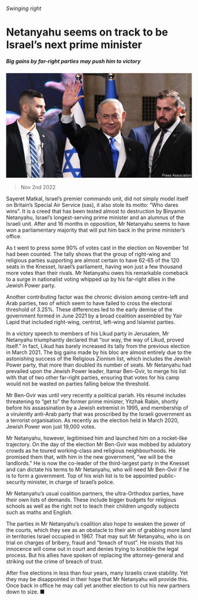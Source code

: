 ###### Swinging right

# Netanyahu seems on track to be Israel’s next prime minister 

##### Big gains by far-right parties may push him to victory 

![image](images/20221105_MAP503.jpg) 

> Nov 2nd 2022 

Sayeret Matkal, Israel’s premier commando unit, did not simply model itself on Britain’s Special Air Service (sas), it also stole its motto: “Who dares wins”. It is a creed that has been tested almost to destruction by Binyamin Netanyahu, Israel’s longest-serving prime minister and an alumnus of the Israeli unit. After  and 16 months in opposition, Mr Netanyahu seems to have won a parliamentary majority that will put him back in the prime minister’s office.

As t went to press some 90% of votes cast in the election on November 1st had been counted. The tally shows that the group of right-wing and religious parties supporting  are almost certain to have 62-65 of the 120 seats in the Knesset, Israel’s parliament, having won just a few thousand more votes than their rivals. Mr Netanyahu owes his remarkable comeback to a surge in nationalist voting whipped up by his far-right allies in the Jewish Power party. 

Another contributing factor was the chronic division among centre-left and Arab parties, two of which seem to have failed to cross the electoral threshold of 3.25%. These differences led to the early demise of the government formed in June 2021 by a broad coalition assembled by Yair Lapid that included right-wing, centrist, left-wing and Islamist parties. 

In a victory speech to members of his Likud party in Jerusalem, Mr Netanyahu triumphantly declared that “our way, the way of Likud, proved itself.” In fact, Likud has barely increased its tally from the previous election in March 2021. The big gains made by his bloc are almost entirely due to the astonishing success of the Religious Zionism list, which includes the Jewish Power party, that more than doubled its number of seats. Mr Netanyahu had prevailed upon the Jewish Power leader, Itamar Ben-Gvir, to merge his list with that of two other far-right parties, ensuring that votes for his camp would not be wasted on parties falling below the threshold. 

Mr Ben-Gvir was until very recently a political pariah. His résumé includes threatening to “get to” the former prime minister, Yitzhak Rabin, shortly before his assassination by a Jewish extremist in 1995, and membership of a virulently anti-Arab party that was proscribed by the Israeli government as a terrorist organisation. As recently as the election held in March 2020, Jewish Power won just 19,000 votes. 

Mr Netanyahu, however, legitimised him and launched him on a rocket-like trajectory. On the day of the election Mr Ben-Gvir was mobbed by adulatory crowds as he toured working-class and religious neighbourhoods. He promised them that, with him in the new government, “we will be the landlords.” He is now the co-leader of the third-largest party in the Knesset and can dictate his terms to Mr Netanyahu, who will need Mr Ben-Gvir if he is to form a government. Top of his wish list is to be appointed public-security minister, in charge of Israel’s police. 

Mr Netanyahu’s usual coalition partners, the ultra-Orthodox parties, have their own lists of demands. These include bigger budgets for religious schools as well as the right not to teach their children ungodly subjects such as maths and English.

The parties in Mr Netanyahu’s coalition also hope to weaken the power of the courts, which they see as an obstacle to their aim of grabbing more land in territories Israel occupied in 1967. That may suit Mr Netanyahu, who is on trial on charges of bribery, fraud and “breach of trust”. He insists that his innocence will come out in court and denies trying to knobble the legal process. But his allies have spoken of replacing the attorney-general and striking out the crime of breach of trust. 

After five elections in less than four years, many Israelis crave stability. Yet they may be disappointed in their hope that Mr Netanyahu will provide this. Once back in office he may call yet another election to cut his new partners down to size. ■

